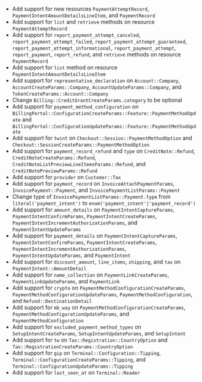 * Add support for new resources `PaymentAttemptRecord`, `PaymentIntentAmountDetailsLineItem`, and `PaymentRecord`
* Add support for `list` and `retrieve` methods on resource `PaymentAttemptRecord`
* Add support for `report_payment_attempt_canceled`, `report_payment_attempt_failed`, `report_payment_attempt_guaranteed`, `report_payment_attempt_informational`, `report_payment_attempt`, `report_payment`, `report_refund`, and `retrieve` methods on resource `PaymentRecord`
* Add support for `list` method on resource `PaymentIntentAmountDetailsLineItem`
* Add support for `representative_declaration` on `Account::Company`, `AccountCreateParams::Company`, `AccountUpdateParams::Company`, and `TokenCreateParams::Account::Company`
* Change `Billing::CreditGrantCreateParams.category` to be optional
* Add support for `payment_method_configuration` on `BillingPortal::ConfigurationCreateParams::Feature::PaymentMethodUpdate` and `BillingPortal::ConfigurationUpdateParams::Feature::PaymentMethodUpdate`
* Add support for `twint` on `Checkout::Session::PaymentMethodOption` and `Checkout::SessionCreateParams::PaymentMethodOption`
* Add support for `payment_record_refund` and `type` on `CreditNote::Refund`, `CreditNoteCreateParams::Refund`, `CreditNoteListPreviewLineItemsParams::Refund`, and `CreditNotePreviewParams::Refund`
* Add support for `provider` on `Customer::Tax`
* Add support for `payment_record` on `InvoiceAttachPaymentParams`, `InvoicePayment::Payment`, and `InvoicePaymentListParams::Payment`
* Change type of `InvoicePaymentListParams::Payment.type` from `literal('payment_intent')` to `enum('payment_intent'|'payment_record')`
* Add support for `amount_details` on `PaymentIntentCaptureParams`, `PaymentIntentConfirmParams`, `PaymentIntentCreateParams`, `PaymentIntentIncrementAuthorizationParams`, and `PaymentIntentUpdateParams`
* Add support for `payment_details` on `PaymentIntentCaptureParams`, `PaymentIntentConfirmParams`, `PaymentIntentCreateParams`, `PaymentIntentIncrementAuthorizationParams`, `PaymentIntentUpdateParams`, and `PaymentIntent`
* Add support for `discount_amount`, `line_items`, `shipping`, and `tax` on `PaymentIntent::AmountDetail`
* Add support for `name_collection` on `PaymentLinkCreateParams`, `PaymentLinkUpdateParams`, and `PaymentLink`
* Add support for `crypto` on `PaymentMethodConfigurationCreateParams`, `PaymentMethodConfigurationUpdateParams`, `PaymentMethodConfiguration`, and `Refund::DestinationDetail`
* Add support for `mb_way` on `PaymentMethodConfigurationCreateParams`, `PaymentMethodConfigurationUpdateParams`, and `PaymentMethodConfiguration`
* Add support for `excluded_payment_method_types` on `SetupIntentCreateParams`, `SetupIntentUpdateParams`, and `SetupIntent`
* Add support for `tw` on `Tax::Registration::CountryOption` and `Tax::RegistrationCreateParams::CountryOption`
* Add support for `gip` on `Terminal::Configuration::Tipping`, `Terminal::ConfigurationCreateParams::Tipping`, and `Terminal::ConfigurationUpdateParams::Tipping`
* Add support for `last_seen_at` on `Terminal::Reader`